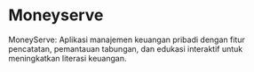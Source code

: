 # Moneyserve
MoneyServe: Aplikasi manajemen keuangan pribadi dengan fitur pencatatan, pemantauan tabungan, dan edukasi interaktif untuk meningkatkan literasi keuangan.
